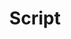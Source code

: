---
template: TermDetailPage
title: Script
description: A generic term for an executable program in the ledger. In the Cardano blockchain, these are written in Plutus Core.
aliases: script, scripts
keywords: script
identities: 
    - id: wael-ivie
      role: author
---